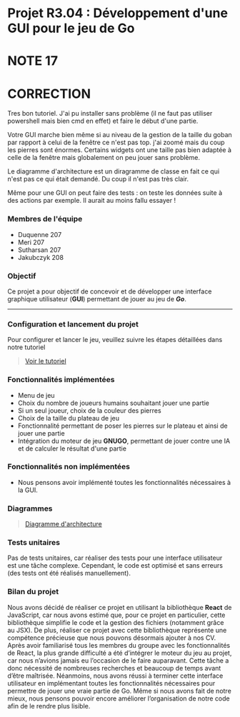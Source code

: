 # Projet R3.04 : Développement d'une GUI pour le jeu de Go

# NOTE 17

# CORRECTION
Tres bon tutoriel. J'ai pu installer sans problème (il ne faut pas utiliser powershell mais bien cmd en effet) et faire le début d'une partie.

Votre GUI marche bien même si au niveau de la gestion de la taille du goban par rapport à celui de la fenêtre ce n'est pas top. j'ai zoomé mais du coup les pierres sont énormes. Certains widgets ont une taille pas bien adaptée à celle de la fenêtre mais globalement on peu jouer sans problème.

Le diagramme d'architecture est un diragramme de classe en fait ce qui n'est pas ce qui était demandé. Du coup il n'est pas très clair.

Même pour une GUI on peut faire des tests : on teste les données suite à des actions par exemple. Il aurait au moins fallu essayer !


### Membres de l'équipe
- Duquenne 207
- Meri 207
- Sutharsan 207
- Jakubczyk 208
  
### Objectif
Ce projet a pour objectif de concevoir et de développer une interface graphique utilisateur (**GUI**) permettant de jouer au jeu de ***Go***.

--- 
### Configuration et lancement du projet
Pour configurer et lancer le jeu, veuillez suivre les étapes détaillées dans notre tutoriel
> [Voir le tutoriel](./docs/tutoriel.md)

### Fonctionnalités implémentées
- Menu de jeu
- Choix du nombre de joueurs humains souhaitant jouer une partie
- Si un seul joueur, choix de la couleur des pierres
- Choix de la taille du plateau de jeu
- Fonctionnalité permettant de poser les pierres sur le plateau et ainsi de jouer une partie
- Intégration du moteur de jeu **GNUGO**, permettant de jouer contre une IA et de calculer le résultat d'une partie
  
### Fonctionnalités non implémentées
- Nous pensons avoir implémenté toutes les fonctionnalités nécessaires à la GUI.

### Diagrammes

>  [Diagramme d'architecture](docs/Diagramme%20d'architecture%20Go.pdf)

### Tests unitaires
Pas de tests unitaires, car réaliser des tests pour une interface utilisateur est une tâche complexe. Cependant, le code est optimisé et sans erreurs (des tests ont été réalisés manuellement).
  
### Bilan du projet
Nous avons décidé de réaliser ce projet en utilisant la bibliothèque **React** de JavaScript, car nous avons estimé que, pour ce projet en particulier, cette bibliothèque simplifie le code et la gestion des fichiers (notamment grâce au JSX). De plus, réaliser ce projet avec cette bibliothèque représente une compétence précieuse que nous pouvons désormais ajouter à nos CV. Après avoir familiarisé tous les membres du groupe avec les fonctionnalités de React, la plus grande difficulté a été d’intégrer le moteur du jeu au projet, car nous n’avions jamais eu l’occasion de le faire auparavant. Cette tâche a donc nécessité de nombreuses recherches et beaucoup de temps avant d’être maîtrisée.
Néanmoins, nous avons réussi à terminer cette interface utilisateur en implémentant toutes les fonctionnalités nécessaires pour permettre de jouer une vraie partie de Go. Même si nous avons fait de notre mieux, nous pensons pouvoir encore améliorer l’organisation de notre code afin de le rendre plus lisible.
